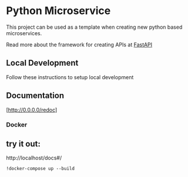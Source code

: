 # Python Microservice

This project can be used as a template when creating new python based microservices.

Read more about the framework for creating APIs at [FastAPI](https://fastapi.tiangolo.com/)


## Local Development
Follow these instructions to setup local development

## Documentation
[http://0.0.0.0/redoc]
### Docker

## try it out:
http://localhost/docs#/

```console
!docker-compose up --build
```
